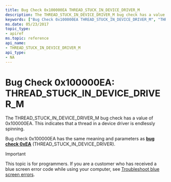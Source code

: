```yaml
---
title: Bug Check 0x100000EA THREAD_STUCK_IN_DEVICE_DRIVER_M
description: The THREAD_STUCK_IN_DEVICE_DRIVER_M bug check has a value of 0x100000EA. This indicates that a device driver thread is endlessly spinning.This has the same meaning/parameters as bug check 0xEA.
keywords: ["Bug Check 0x100000EA THREAD_STUCK_IN_DEVICE_DRIVER_M", "THREAD_STUCK_IN_DEVICE_DRIVER_M"]
ms.date: 05/23/2017
topic_type:
- apiref
ms.topic: reference
api_name:
- THREAD_STUCK_IN_DEVICE_DRIVER_M
api_type:
- NA
---
```


# Bug Check 0x100000EA: THREAD\_STUCK\_IN\_DEVICE\_DRIVER\_M


The THREAD\_STUCK\_IN\_DEVICE\_DRIVER\_M bug check has a value of 0x100000EA. This indicates that a thread in a device driver is endlessly spinning.

Bug check 0x100000EA has the same meaning and parameters as [**bug check 0xEA**](bug-check-0xea--thread-stuck-in-device-driver.md) (THREAD\_STUCK\_IN\_DEVICE\_DRIVER).

> [!IMPORTANT]
> This topic is for programmers. If you are a customer who has received a blue screen error code while using your computer, see [Troubleshoot blue screen errors](https://www.windows.com/stopcode).


 

 




